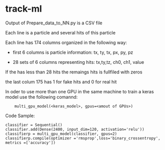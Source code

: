 # track-ml

Output of Prepare_data_to_NN.py is a CSV file 

Each line is a particle and several hits of this particle 

Each line has 174 columns organized in the following way:

  - first 6 columns is particle information: tx, ty, tx, px, py, pz

  - 28 sets of 6 columns representing hits: tx,ty,tz, ch0, ch1, value
  
If the has less than 28 hits the remaings hits is fullfiled with zeros

the last colum 175 has 1 for fake hits and 0 for real hit

In oder to use more than one GPU in the same machine to train a keras model use the following comannd:

```
    multi_gpu_model(<keras_model>, gpus=<amout of GPUs>)
```

Code Sample:

```
classifier = Sequential()
classifier.add(Dense(2400, input_dim=120, activation='relu'))
classifierp = multi_gpu_model(classifier, gpus=2)
classifierp.compile(optimizer ='rmsprop',loss='binary_crossentropy', metrics =['accuracy'])
```
